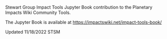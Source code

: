 Stewart Group Impact Tools Jupyter Book contribution to the Planetary Impacts Wiki Community Tools.

The Jupyter Book is available at https://impactswiki.net/impact-tools-book/

Updated 11/18/2022 STSM


